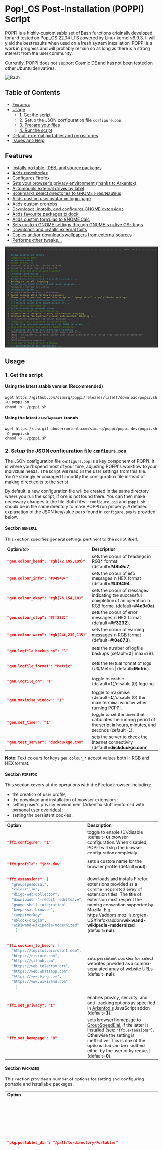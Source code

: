 # Pop!_OS Post-Installation (POPPI) Script

POPPI is a highly-customisable set of Bash functions originally developed for and tested on Pop!_OS 22.04 LTS powered by Linux kernel v6.9.3. It will yield the best results when used on a fresh system installation. POPPI is a work in progress and will probably remain so as long as there is a strong interest from the user community.

Currently, POPPI does not support Cosmic DE and has not been tested on other Ubuntu derivatives.

![Bash](https://raw.githubusercontent.com/odb/official-bash-logo/master/assets/Logos/Icons/PNG/128x128.png)

## Table of Contents

- [Features](#features)
- [Usage](#usage)
  - [1. Get the script](#1-get-the-script)
  - [2. Setup the JSON configuration file `configure.pop`](#2-setup-the-json-configuration-file-configurepop)
  - [3. Prepare your files](#3-prepare-your-files)
  - [4. Run the script](#4-run-the-script)
- [Default external portables and repositories](#default-external-portables-and-repositories)
- [Issues and Help](#issues--help)

## Features

* [Installs portable, .DEB, and source packages](#default-external-portables-and-repositories)
* [Adds repositories](#default-external-portables-and-repositories)
* [Configures Firefox](#section-firefox)
* [Sets your browser's privacy environment (thanks to Arkenfox)](#section-firefox)
* [Automounts external drives by label](#section-miscops)
* [Bookmarks select directories to GNOME Files/Nautilus](#section-miscops)
* [Adds custom user avatar on login page](#section-miscops)
* [Adds custom cronjobs](#section-miscops)
* [Downloads, installs, and configures GNOME extensions](#section-miscops)
* [Adds favourite packages to dock](#section-miscops)
* [Adds custom formulas to GNOME Calc](#section-miscops)
* [Sets custom GNOME settings through GNOME's native GSettings](#section-miscops)
* [Downloads and installs external fonts](#section-miscops)
* [Copies and/or downloads wallpapers from external sources](#section-miscops)
* [Performs other tweaks...](#section-miscops)


![POPPI screenshot](assets/poppi-screen.png)


## Usage

### 1. Get the script

#### Using the latest stable version (Recommended)

```console
wget https://github.com/simurq/poppi/releases/latest/download/poppi.sh -O poppi.sh
chmod +x ./poppi.sh
```

#### Using the latest `development` branch

```console
wget https://raw.githubusercontent.com/simurq/poppi/poppi-dev/poppi.sh -O poppi.sh
chmod +x ./poppi.sh
```


### 2. Setup the JSON configuration file `configure.pop`

The JSON configuration file `configure.pop` is a key component of POPPI. It is where you'll spend most of your time, adjusting POPPI's workflow to your individual needs. The script will read all the user settings from this file. You're strongly encouraged to modify the configuration file instead of making direct edits to the script.

By default, a new configuration file will be created in the same directory where you run the script, if one is not found there. You can then make necessary changes to the file. Both files—`configure.pop` and `poppi.sh`—should be in the same directory to make POPPI run properly. A detailed explanation of the JSON key/value pairs found in `configure.pop` is provided below.


#### Section `GENERAL`

This section specifies general settings pertinent to the script itself.

<table>
<tr>
<td><b>Option</b>/td>
<td><b>Description</b></td>
</tr>
<tr>
<td>

```json
"gen.colour_head": "rgb(72,185,199)"
```

</td>
<td>sets the colour of headings in RGB* format (default=<b>#48b9c7</b>)
</tr>
<tr>
<td>

```json
"gen.colour_info": "#949494"
```

</td>
<td>sets the colour of info messages in HEX format (default=<b>#949494</b>).</td>
</tr>
<tr>
<td>

```json
"gen.colour_okay": "rgb(78,154,10)"
```

</td>
<td>sets the colour of messages indicating the successful completion of an operation in RGB format (default=<b>#4e9a0a</b>).</td>
</tr>
<tr>
<td>

```json
"gen.colour_stop": "#ff3232"
```

</td>
<td>sets the colour of error messages in HEX format (default=<b>#ff3232</b>).</td>
</tr>
<tr>
<td>

```json
"gen.colour_warn": "rgb(240,230,115)"
```

</td>
<td>sets the colour of warning messages in RGB format (default=<b>#f0e673</b>).</td>
</tr>
<tr>
<td>

```json
"gen.logfile_backup_no": "3"
```

</td>
<td>sets the number of logfile backups (default=<b>3</b> | max=99).</td>
</tr>
<tr>
<td>

```json
"gen.logfile_format": "Metric"
```

</td>
<td>sets the textual format of logs (US/Metric | default=<b>Metric</b>).</td>
</tr>
<tr>
<td>

```json
"gen.logfile_on": "1"
```

</td>
<td>toggle to enable (default=<b>1</b>)/disable (0) logging.</td>
</tr>
<tr>
<td>

```json
"gen.maximise_window": "1"
```

</td>
<td>toggle to maximise (default=<b>1</b>)/disable (0) the main terminal window when running POPPI.</td>
</tr>
<tr>
<td>

```json
"gen.set_timer": "1"
```

</td>
<td>toggle to set the timer that calculates the running period of the script in hours, minutes, and seconds (default=<b>1</b>).</td>
</tr>
<tr>
<td>

```json
"gen.test_server": "duckduckgo.com"
```

</td>
<td>sets the server to check the Internet connectivity (default=<b>duckduckgo.com</b>).</td>
</tr>
</table>

**Note:** Text colours for keys `gen.colour_*` accept values both in RGB and HEX format.</td>


#### Section `FIREFOX`

This section covers all the operations with the Firefox browser, including:
* the creation of user profile;
* the download and installation of browser extensions;
* setting user's privacy environment (Arkenfox stuff reinforced with personal [user overrides](https://github.com/arkenfox/user.js/wiki));
* setting the persistent cookies.

<table>
<tr>
<td><b>Option</b></td>
<td><b>Description</b></td>
</tr>
<tr>
<td>

```json
"ffx.configure": "1"
```

</td>
<td>toggle to enable (1)/disable (default=<b>0</b>) browser configuration. When disabled, POPPI will skip the browser configuration completely.</td>
</tr>
<tr>
<td>

```json
"ffx.profile": "john-dow"
```

</td>
<td>sets a custom name for the browser profile (default=<b>nul</b>).</td>
</tr>
<tr>
<td>

```json
"ffx.extensions": [
  "groupspeeddial",
  "colorzilla",
  "diigo-web-collector",
  "downloader-4-reddit-redditsave",
  "gnome-shell-integration",
  "keepassxc-browser",
  "tampermonkey",
  "ublock-origin",
  "wikiwand-wikipedia-modernized"
    ]
```

</td>
<td>downloads and installs Firefox extensions provided as a comma-separated array of extension titles. The title of extension must respect the naming convention supported by Mozilla. E.g.: https://addons.mozilla.org/en-US/firefox/addon/<b>wikiwand-wikipedia-modernized</b> (default=<b>nul</b>).</td>
</tr>
<tr>
<td>

```json
"ffx.cookies_to_keep": [
  "https://copilot.microsoft.com",
  "https://discord.com",
  "https://github.com",
  "https://web.telegram.org",
  "https://web.whatsapp.com",
  "https://www.bing.com",
  "https://www.wikiwand.com"
    ]
```

</td>
<td>sets persistent cookies for select websites provided as a comma-separated array of website URLs (default=<b>nul</b>).</td>
</tr>
<tr>
<td>

```json
"ffx.set_privacy": "1"
```

</td>
<td>enables privacy, security, and anti-tracking options as specified in <a href="https://github.com/arkenfox/user.js">Arkenfox's</a> JavaScript addon (default=<b>1</b>).</td>
</tr>
<tr>
<td>

```json
"ffx.set_homepage": "0"
```

</td>
<td>sets browser homepage to <a href="https://addons.mozilla.org/en-US/firefox/addon/groupspeeddial">GroupSpeedDial</a>, if the latter is installed (see: <code>"ffx.extensions"</code>). Otherwise the setting is ineffective. This is one of the options that can be modified either by the user or by request (default=<b>0</b>).</td>
</tr>
<tr>
</table>


#### Section `PACKAGES`

This section provides a number of options for setting and configuring portable and installable packages.

<table>
<tr>
<td><b>Option</b></td>
<td><b>Description</b></td>
</tr>
<tr>
<td>

```json
"pkg.portables_dir": "/path/to/directory/Portables"
```

</td>
<td>sets the directory to download and install portable packages. While currently only AppImages and archive files are supported, this feature is planned to be extended to allow for other types of portables (default=<b>nul</b>).</td>
</tr>
<tr>
<td>

```json
"pkg.autostart": [
  "keepassxc"
    ]
```

</td>
<td>sets the indicated package to autostart on system reboot (e.g., KeePassXC). The title of the package must match the one provided under <code>"pkg.portables"</code> (default=<b>nul</b>).</td>
</tr>
<tr>
<td>

```json
"pkg.portables": {
  "audacity": {
    "required": "1"
  },
  "bleachbit": {
    "required": "0"
  },
  "codium": {
    "required": "1",
    "extensions": [
      "arcticicestudio.nord-visual-studio-code",
      "basdp.language-gas-x86",
      "ms-vscode.cpptools",
      "equinusocio.vsc-material-theme"
      "vscodevim.vim"
    ],
    "settings": {
      "nameShort": "Visual Studio Code",
      "nameLong": "Visual Studio Code",
      "extensionsGallery": {
        "serviceUrl": "https://marketplace.visualstudio.com/_apis/public/gallery",
        "cacheUrl": "https://vscode.blob.core.windows.net/gallery/index",
        "itemUrl": "https://marketplace.visualstudio.com/items"
      }
    }
  }
 }
```

</td>
<td>specifies portable package(s) to download (and extract, if necessary). Each package* can have individual sub-sections, such as <code>"extensions"</code> or <code>"settings"</code> for VS Codium in the above example. The package will be downloaded, if <code>"required": "1"</code>. Otherwise, the download for that package will be skipped.</td>
</tr>
<tr>
<td>

```json
"pkg.installers": {
  "Calibre": {
    "required": "1"
  },
  "DConf-Editor": {
    "required": "1"
  },
  "FFMPEG": {
    "required": "1"
  },
  "LibreOffice": {
    "required": "1",
    "extensions": [
      "theme-sifr"
      ],
  },
  "pdftocgen": {
    "required": "1"
  },
  "TeamViewer": {
    "required": "1"
  },
  "Virt-Manager": {
    "required": "1"
  }
}
```

</td>
<td>specifies installable package(s) to download and install. Each package* can have individual sub-sections, e.g., <code>"extensions"</code> for LibreOffice above.The package will be downloaded and installed, if <code>"required": "1"</code>. Otherwise, the download and install for that package will be skipped.</td>
</tr>
</table>

**Note:** 
- Currently, [Section `PACKAGES`](#section-packages) supports only the hard-coded packages shipped with the `configure.pop`. However, this number can and will be increased upon user request.


#### Section `MISCOPS`

This section specifies miscellaneous operations. Currently, it covers only those provided below, but can be extended further upon user request.

<table>
<tr>
<td><b>Option</b></td>
<td><b>Description</b></td>
</tr>
<tr>
<td>

```json
"msc.automount_drives": [
  "DriveLabel01",
  "DriveLabel02"
]
```

</td>
<td>sets the external drives provided as a comma-separated array of drive labels to automount on each system reboot, if the drives are mounted. In a nutshell, the script attempts to add the drives to <code>/etc/fstab</code> (default=<b>nul</b>).</td>
</tr>
<tr>
<td>

```json
"msc.bookmarked_dirs": [
  "/mnt/DriveLabel01/My-Docs",
  "/home/<username>/My-Books",
  "/home/<username>/My-Projects"
]
```

</td>
<td>bookmarks the selected paths provided as a comma-separated array of paths to directories to GNOME Files/Nautilus for easy access (default=<b>nul</b>).</td>
</tr>
<tr>
<td>

```json
"msc.avatar_enable": 0
```

</td>
<td>enables (1)/disables (default=<b>0</b>) the user avatar displayed on system login.</td>
</tr>
<tr>
<td>

```json
"msc.avatar_image": "popos.png"
```

</td>
<td>sets an image file for the user avatar, if <code>"msc.avatar_enable": 1</code>. Requires a JPEG or PNG image not greater than 512x512 pixels in size dropped into <code>./data/misc</code> (see: <code>3. Prepare your files</code>) (default=<b>"popos.png"</b>).</td>
</tr>
<tr>
<td>

```json
"msc.crontab_cmds": [
  "0 21 * * * fsearch -u >> /path/to/cron-jobs.log 2>&1",
  "3 22 * * * /bin/sh /path/to/Portables/rsync-script.sh"
]
```

</td>
<td>sets <a href="https://wiki.archlinux.org/title/Cron#Crontab_format">cron jobs</a> for the user provided as a comma-separated array of jobs (default=<b>nul</b>).</td>
</tr>
<tr>
<td>

```json
"msc.gnome_favourites": [
  "audacity",
  "codium",
  "deadbeef",
  "firefox",
  "gnome-control-center",
  "gnome-terminal",
  "libreoffice writer",
  "nautilus",
  "repoman"
]
```

</td>
<td>pins user's favourite packages provided as a comma-separated array of package names (as found under <code>"pkg.portables"</code> or <code>"pkg.installers"</code>) to dock (default=<b>nul</b>).</td>
</tr>
<tr>
<td>

```json
"msc.gnome_calc_functions": [
  "ratio(d;D)=(d÷2)^2÷(D÷2)^2@"
]
```

</td>
<td>appends custom user functions provided as a comma-separated array of functions to GNOME Calc (default=<b>nul</b>).</td>
</tr>
<tr>
<td>

```json
"msc.gnome_extensions": [
  "gsconnect",
  "openweather",
  "transparent top bar adjustable transparency"
]
```

</td>
<td>downloads and installs extensions provided as a comma-separated array of extension titles from <a href="https://extensions.gnome.org">GNOME Extensions</a> (default=<b>nul</b>).</td>
</tr>
<tr>
<td>

```json
"msc.gnome_extension_settings": [
  "/org/gnome/shell/extensions/openweather/decimal-places 0",
  "/org/gnome/shell/extensions/openweather/disable-forecast false",
  "/org/gnome/shell/extensions/openweather/expand-forecast true",
  "/org/gnome/shell/extensions/openweather/pressure-unit \"'mmHg'\"",
  "/org/gnome/shell/extensions/openweather/refresh-interval-current 3600",
  "/org/gnome/shell/extensions/openweather/show-comment-in-panel true",
  "/org/gnome/shell/extensions/openweather/wind-direction true",
  "/org/gnome/shell/extensions/openweather/wind-speed-unit \"'m/s'\"",
  "/com/ftpix/transparentbar/transparency 0"
]
```

</td>
<td>sets GNOME extension settings provided as a comma-separated array of <a href="https://wiki.archlinux.org/title/GNOME#Configuration">DConf settings</a>. The relevant key/value pairs can be obtained using tools like GNOME's native <a href="https://help.gnome.org/admin/system-admin-guide/stable/gsettings-browse.html.en">GSettings</a> or <a href="https://apps.gnome.org/DconfEditor/">DConf-Editor</a>. Please note the use of escaped characters (e.g., <code>\"</code>) (default=<b>nul</b>).</td>
</tr>
<tr>
<td>

```json
"msc.gnome_settings": [
  "org.gnome.calculator button-mode 'advanced'",
  "org.gnome.calculator show-thousands true",
  "org.gnome.desktop.input-sources per-window true",
    "org.gnome.desktop.interface clock-format '24h'",
  "org.gnome.desktop.interface clock-show-seconds true",
  "org.gnome.desktop.interface clock-show-weekday true",
  "org.gnome.desktop.interface font-antialiasing 'rgba'",
  "org.gnome.desktop.privacy old-files-age uint32 7",
  "org.gnome.desktop.privacy recent-files-max-age 30",
  "org.gnome.desktop.privacy remove-old-temp-files true",
  "org.gnome.desktop.privacy remove-old-trash-files true",
  "org.gnome.desktop.screensaver lock-enabled false",
  "org.gnome.desktop.sound allow-volume-above-100-percent false",
  "org.gnome.desktop.wm.keybindings minimize ['<Super>z']",
  "org.gnome.desktop.wm.keybindings show-desktop ['<Super>d']",
  "org.gnome.desktop.wm.preferences button-layout 'appmenu:close'",
  "org.gnome.gedit.preferences.editor insert-spaces true",
  "org.gnome.gedit.preferences.editor tabs-size uint32 4",
  "org.gnome.GWeather temperature-unit 'centigrade'",
  "org.gnome.mutter center-new-windows 'true'",
  "org.gnome.nautilus.preferences default-folder-viewer 'list-view'",
  "org.gnome.nautilus.list-view default-zoom-level 'small'",
  "org.gnome.settings-daemon.plugins.color night-light-enabled true",
  "org.gnome.settings-daemon.plugins.media-keys home @as []",
  "org.gnome.shell.extensions.dash-to-dock dash-max-icon-size 25",
  "org.gnome.shell.extensions.dash-to-dock dock-fixed false",
  "org.gnome.shell.extensions.dash-to-dock dock-position 'BOTTOM'",
  "org.gnome.shell.extensions.dash-to-dock extend-height false",
  "org.gnome.shell.extensions.dash-to-dock intellihide true",
  "org.gnome.shell.extensions.dash-to-dock show-mounts false",
  "org.gnome.shell.extensions.pop-cosmic clock-alignment 'CENTER'",
  "org.gnome.shell.extensions.pop-cosmic overlay-key-action 'LAUNCHER'",
  "org.gnome.shell.extensions.pop-cosmic show-applications-button false",
  "org.gnome.shell.extensions.pop-cosmic show-workspaces-button false"
]
```

</td>
<td>sets GNOME GSettings provided as a comma-separated array of individual settings. The relevant key/value pairs can be obtained using tools like GNOME's native <a href="https://help.gnome.org/admin/system-admin-guide/stable/gsettings-browse.html.en">GSettings</a> or <a href="https://apps.gnome.org/DconfEditor/">DConf-Editor</a>. Please note the use of escaped characters (e.g., <code>\"</code>) (default=<b>nul</b>).</td>
</tr>
<tr>
<td>

```json
"msc.ms_fonts": "0"
```

</td>
<td>downloads and installs up-to-date fonts by Microsoft, including Arial, Calibri, Segoe, Tahoma, etc., from an external source (default=<b>0</b>).</td>
</tr>
<tr>
<td>

```json
"msc.set_geary": "0"
```

</td>
<td>sets GNOME's email client Geary (default=<b>0</b>).</td>
</tr>
<tr>
<td>

```json
"msc.volume_overamplify": "1"
```

</td>
<td>sets the system volume to over-amplification mode disabled by default (default=<b>1</b>).</td>
</tr>
<tr>
<td>

```json
"msc.wallpaper_on": "0"
```

</td>
<td>copies or downloads wallpapers from an external location (default=<b>0</b>).</td>
</tr>
<tr>
<td>

```json
"msc.wallpaper_src_dir": "$HOME/Pictures/Wallpapers"
```

</td>
<td>sets the source directory for wallpapers (default=<b>$HOME/Pictures/Wallpapers</b>).</td>
</tr>
<tr>
<td>

```json
"msc.wallpaper_ext_dir": "/path/to/external/directory/for/wallpapers"
```

</td>
<td>sets the external directory for wallpapers (default=<b>nul</b>).</td>
</tr>
<tr>
<td>

```json
"msc.week_starts_on_monday": "0"
```

</td>
<td>sets Monday as the first day of the week (default=<b>0</b>).</td>
</tr>
</table>

### 3. Prepare your files

In addition to customising the [configuration file](#2-setup-the-json-configuration-file-configurepop), you will also need to feed POPPI with your custom files from the `DATA` directory, as described below. After the first run of the script, all the directories will be created in the same directory. But you will find most of them empty, waiting for your input.

#### Directory `CONFIGS`

Contains all the configuration files for your [installable packages](#section-packages). The contents of the directory will be copied directly to your `$HOME`, with no additional operations applied to the files or directories contained within. Therefore, please be careful about what you place in `CONFIGS`.

#### Directory `CONFIGSP`

Contains all the configuration files for your [portable packages](#section-packages). The contents of the directory will be copied directly to the location with your portables, as necessary, with no additional operations applied to the files or directories contained within. Therefore, please be careful about what you place in `CONFIGSP`.

#### Directory `DOTFILES`

Contains all your [.dotfiles](https://wiki.archlinux.org/title/Dotfiles). The files will be copied directly to your `$HOME` directory as well.

#### Directory `FIREFOX`

Contains all the files to be copied to your Firefox profile directory, which is typically located at `~/.mozilla/firefox/<your_profile_directory>`. E.g., customs CSS stylesheets, [user-overrides.js](https://github.com/arkenfox/user.js/wiki), [custom search engines](https://addons.mozilla.org/en-US/firefox/addon/mozlz4-edit/), SQL databases, etc.

#### Directory `ICONS`

Contains all the icon files for packages shipped with POPPI. They will be copied to `~/.local/share/hicolor/scalable/apps` along with the relevant package installed.

#### Directory `LAUNCHERS`

Contains all the launcher (*.desktop) files for packages shipped with POPPI. They will be copied to `~/.local/share/applications` along with the relevant package installed.

#### Directory `[LIBREOFFICE]`*

This is an optional directory to hold all your downloaded [LibreOffice] extensions. It will be created by POPPI, if the relevant option is selected in [configuration file](#2-setup-the-json-configuration-file-configurepop).

#### Directory `MISC`

Currently, this directory contains the following three files:

* `popos.png` - default avatar, if a custom one is not provided by the user.
* `poppi.desktop` - a launcher file to ensure POPPI's autostart after a successful system update requiring reboot.
* `templates.tar.gz` - an archive with a set of template files for LibreOffice and the default text editor, selectable from a context menu upon right-clicking the mouse in GNOME Nautilus/Files. The archive will be extracted to `$HOME/Templates`.


### 4. Run the script

Always run the script as **user**.

```console
  chmod +x ./poppi.sh
  ./poppi.sh -[abcdfghprvx] [CONFIGURATION_FILE]

  Options:
  -a, --all                 Download, install and set everything
  -b, --bookmark            Bookmark select directories to GNOME Files/Nautilus
  -c, --connect             Check and configure Wi-Fi connection
  -d, --dock                Set your favourite programs on the dock
  -f, --set-firefox         Configure options for Firefox
  -g, --set-gsettings       Set GNOME GSettings
  -h, --help                Display this help message
  -p, --set-portables       Install/update portable programs
  -r, --set-repos           Install/update non-portable programs
  -v, --version             Display version info
  -x, --gnome-extensions    Get and enable GNOME extensions
```


## Default external portables and repositories

| Package               | Key           |
| --------------------- | ------------- |
| [Audacity][]          | audacity      |
| [Bleachbit][]         | bleachbit     |
| [Calibre][]           | calibre       |
| [CPU-X][]             | cpux          |
| [cURL][]              | curl          |
| [DConf-Editor][]      | dconf-editor  |
| [Deadbeef][]          | deadbeef      |
| [FFMPEG][]            | ffmpeg        |
| [FSearch][]           | fsearch       |
| [GIMP][]              | gimp          |
| [HW-Probe][]          | hwprobe       |
| [ImageMagick][]       | imagemagick   |
| [Inkscape][]          | inkscape      |
| [jq][]                | jq            |
| [KeePassXC][]         | keepassxc     |
| [Krita][]             | krita         |
| [LibreOffice][]       | libreoffice   |
| [lmsensors][]         | lmsensors     |
| [MuseScore][]         | musescore     |
| [Neofetch][]          | neofetch      |
| [PDF TOC Generator][] | pdftocgen     |
| [QBitTorrent][]       | qbittorrent   |
| [SMPlayer][]          | smplayer      |
| [SQLite Browser][]    | sqlitebrowser |
| [Styli.sh][]          | stylish       |
| [TeamViewer][]        | teamviewer    |
| [Virt-Manager][]      | virt-manager  |
| [VS Codium][]         | codium        |
| [XnViewMP][]          | xnview        |
| [Xournal++][]         | xournalpp     |
| [YouTube DLP][]       | ytdlp         |

  
## Issues & Help

- Please check [known issues][known-issues].
- Please include the log file and terminal output while opening an issue.

[known-issues]: https://github.com/simurq/poppi/issues
[license]: https://github.com/simurq/poppi/blob/master/LICENSE

[Audacity]: https://www.audacityteam.org/download/linux/
[Bleachbit]: https://www.bleachbit.org/download/linux
[Calibre]: https://calibre-ebook.com
[CPU-X]: https://thetumultuousunicornofdarkness.github.io/CPU-X/
[cURL]: https://curl.se
[DConf-Editor]: https://apps.gnome.org/DconfEditor/
[Deadbeef]: https://deadbeef.sourceforge.io/
[FFMPEG]: https://www.ffmpeg.org/
[FSearch]: https://github.com/cboxdoerfer/fsearch
[GIMP]: https://www.gimp.org/
[HW-Probe]: https://github.com/linuxhw/hw-probe
[ImageMagick]: https://www.imagemagick.org/
[Inkscape]: https://inkscape.org/
[jq]: https://jqlang.github.io/jq/
[KeePassXC]: https://keepassxc.org/
[Krita]: https://krita.org/
[LibreOffice]: https://www.libreoffice.org/download/download-libreoffice/
[lmsensors]: https://github.com/lm-sensors/lm-sensors
[MuseScore]: https://musescore.org/
[Neofetch]: https://github.com/hykilpikonna/hyfetch/
[PDF TOC Generator]: https://krasjet.com/voice/pdf.tocgen/
[QBitTorrent]: https://www.qbittorrent.org/download
[SMPlayer]: https://www.smplayer.info/en/downloads
[SQLite Browser]: https://sqlitebrowser.org/dl/
[Styli.sh]: https://github.com/thevinter/styli.sh
[TeamViewer]: https://www.teamviewer.com/en-cis/download/linux/
[Virt-Manager]: https://virt-manager.org/
[VS Codium]: https://vscodium.com/
[XnViewMP]: https://www.xnview.com/en/xnviewmp/#downloads
[Xournal++]: https://xournalpp.github.io/installation/linux/
[YouTube DLP]: https://github.com/yt-dlp/yt-dlp
